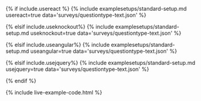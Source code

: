 {% if include.usereact %}
    {% include examplesetups/standard-setup.md usereact=true data='surveys/questiontype-text.json' %}
    
{% elsif include.useknockout%}
    {% include examplesetups/standard-setup.md useknockout=true data='surveys/questiontype-text.json' %}
    
{% elsif include.useangular%}
    {% include examplesetups/standard-setup.md useangular=true data='surveys/questiontype-text.json' %}
    
{% elsif include.usejquery%}
    {% include examplesetups/standard-setup.md usejquery=true data='surveys/questiontype-text.json' %}

{% endif %}

{% include live-example-code.html %}
